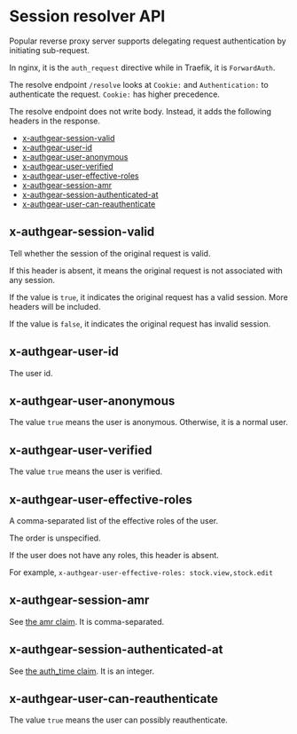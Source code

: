 # Session resolver API

Popular reverse proxy server supports delegating request authentication by initiating sub-request.

In nginx, it is the `auth_request` directive while in Traefik, it is `ForwardAuth`.

The resolve endpoint `/resolve` looks at `Cookie:` and `Authentication:` to authenticate the request. `Cookie:` has higher precedence.

The resolve endpoint does not write body. Instead, it adds the following headers in the response.

- [x-authgear-session-valid](#x-authgear-session-valid)
- [x-authgear-user-id](#x-authgear-user-id)
- [x-authgear-user-anonymous](#x-authgear-user-anonymous)
- [x-authgear-user-verified](#x-authgear-user-verified)
- [x-authgear-user-effective-roles](#x-authgear-user-effective-roles)
- [x-authgear-session-amr](#x-authgear-session-amr)
- [x-authgear-session-authenticated-at](#x-authgear-session-authenticated-at)
- [x-authgear-user-can-reauthenticate](#x-authgear-user-can-reauthenticate)

## x-authgear-session-valid

Tell whether the session of the original request is valid.

If this header is absent, it means the original request is not associated with any session.

If the value is `true`, it indicates the original request has a valid session. More headers will be included.

If the value is `false`, it indicates the original request has invalid session.

## x-authgear-user-id

The user id.

## x-authgear-user-anonymous

The value `true` means the user is anonymous. Otherwise, it is a normal user.

## x-authgear-user-verified

The value `true` means the user is verified.

## x-authgear-user-effective-roles

A comma-separated list of the effective roles of the user.

The order is unspecified.

If the user does not have any roles, this header is absent.

For example, `x-authgear-user-effective-roles: stock.view,stock.edit`

## x-authgear-session-amr

See [the amr claim](./oidc.md#amr). It is comma-separated.

## x-authgear-session-authenticated-at

See [the auth_time claim](./oidc.md#auth_time). It is an integer.

## x-authgear-user-can-reauthenticate

The value `true` means the user can possibly reauthenticate.

